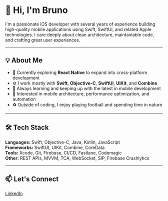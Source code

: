 # 👋 Hi, I'm Bruno

I'm a passionate iOS developer with several years of experience building high-quality mobile applications using Swift, SwiftUI, and related Apple technologies. I care deeply about clean architecture, maintainable code, and crafting great user experiences.

---

## 💡 About Me

- 🔭 Currently exploring **React Native** to expand into cross-platform development
- ⚙️ I work mostly with **Swift**, **Objective-C**, **SwiftUI**, **UIKit**, and **Combine**
- 🧠 Always learning and keeping up with the latest in mobile development
- 🌱 Interested in mobile architecture, performance optimization, and automation
- ⚽ Outside of coding, I enjoy playing football and spending time in nature

---

## 🛠️ Tech Stack

**Languages:** Swift, Objective-C, Java, Kotlin, JavaScript  
**Frameworks:** SwiftUI, UIKit, Combine, CoreData  
**Tools:** Xcode, Git, Firebase, CI/CD, Fastlane, Codemagic  
**Other:** REST APIs, MVVM, TCA, WebSocket, SIP, Firebase Crashlytics

---


## 📫 Let's Connect

[LinkedIn](https://www.linkedin.com/in/brunofrani/)

